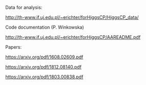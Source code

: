 Data for analysis:

http://th-www.if.uj.edu.pl/~erichter/forHiggsCP/HiggsCP_data/

Code documentation (P. Winkowska)

http://th-www.if.uj.edu.pl/~erichter/forHiggsCP/AAREADME.pdf

Papers:

https://arxiv.org/pdf/1608.02609.pdf

https://arxiv.org/pdf/1812.08140.pdf

https://arxiv.org/pdf/1803.00838.pdf
